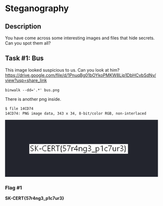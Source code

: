 # Steganography
## Description
You have come across some interesting images and files that hide secrets. Can you spot them all?

## Task #1: Bus
This image looked suspicious to us. Can you look at him? https://drive.google.com/file/d/1PnuqBg01bOYkoPMKW8Lip1DbHCvbSdNy/view?usp=share_link

`binwalk --dd='.*' bus.png`

There is another png inside.

```
$ file 14CD74 
14CD74: PNG image data, 343 x 34, 8-bit/color RGB, non-interlaced
```

![solve](./binwalk.PNG)

### Flag #1
**SK-CERT{57r4ng3_p1c7ur3}**